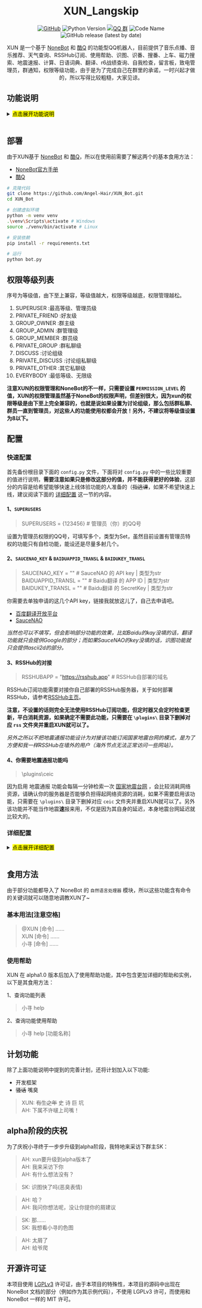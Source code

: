 <div align="center">

# XUN_Langskip

[![GitHub](https://img.shields.io/github/license/Angel-Hair/XUN_Bot)](LICENSE)
![Python Version](https://img.shields.io/badge/python-3.7+-blue.svg)
[![QQ 群](https://img.shields.io/badge/qq%E7%BE%A4-nb%E7%BE%A4%E6%88%91%E5%9C%A8%E9%87%8C%E9%9D%A2-green)](https://jq.qq.com/?_wv=1027&k=5OFifDh)
![Code Name](https://img.shields.io/badge/%E5%BC%80%E5%8F%91%E4%BB%A3%E5%8F%B7-Langskip-9cf)
![GitHub release (latest by date)](https://img.shields.io/github/v/release/Angel-Hair/XUN_Bot)

XUN 是一个基于 [NoneBot](https://github.com/richardchien/nonebot) 和 [酷Q](https://cqp.cc) 的功能型QQ机器人，目前提供了音乐点播、音乐推荐、天气查询、RSSHub订阅、使用帮助、识图、识番、搜番、上车、磁力搜索、地震速报、计算、日语词典、翻译、r6战绩查询、自我检查，留言板，致电管理员，群通知，权限等级功能，由于是为了完成自己在群里的承诺，一时兴起才做的，所以写得比较粗糙，大家见谅。

</div>

## 功能说明

<details>
<summary><mark> 点击展开功能说明</mark></summary>

### 使用帮助

![14.png](https://i.loli.net/2020/05/11/XyjdrLvspH7wQSF.png)
![15.png](https://i.loli.net/2020/05/11/WrVMNAfEc9DuxyG.png)

用于查询功能列表和功能的食用帮助。*部分简单的功能没有实例。*

不带参数时返回功能列表，带参数时返回对应功能的食用说明，**注意参数不区分大小写**。

### 自我检查

![12.png](https://i.loli.net/2020/04/24/NkiQBzbreF5ESuR.png)
![13.png](https://i.loli.net/2020/04/24/u2Ikdzop4Xcn3ZS.png)

管理员目前唯一有特权的功能（~~枯了，管理员地位堪比清洁工~~

非管理员调用此功能只会得到一个简单的回复，而管理员则会得到一个完整服务器状态检查表。

另外，在群聊中，非管理员进行自检时如果发现危险，会有对应的回应并@任意一位管理员，然后向所有管理员发送一个包含完整服务器状态检查表的通知（如上图所示）。*若`SUPERUSERS`的值未填写，则不会有以上反应。*

### 识图

![1.png](https://i.loli.net/2020/01/04/FtiUZnSTPmCz3hJ.png)

此功能整合了以前的 SauceNAO 和 ascii2d 两个功能，主要针对ACG图像和推图，本来打算加入各主流搜索引擎识图功能的，但是发现并没用公开API，如果对接 Selenium 倒是可以实现，但是未免有点浪费资源，所以就没继续写了……

> XUN: 其实就是懒……

*由于功能中采用了 SauceNAO 提供的服务，如果需要使用识图功能，需要你先去 [SauceNAO](https://saucenao.com/) 申请一个API key，并修改 `config.py` 中 `SAUCENAO_KEY` 的值。*

**需要注意的是加入了超时机制，如果 SauceNAO 和 ascii2d 其中一个在检索的时候超时则不会有对应的结果！如果需要修改超时时间，需要修改 `config.py` 中的对应值， 详细配置请参考上面 [配置](#user-content-配置) 这一节的内容。**

### 计算

![2.png](https://i.loli.net/2020/03/28/sS8XPAm1yKpQJYf.png)

任何使用 Python 来计算的公式都可以使用此功能来计算，**但要注意你所需要的计算结果一定要赋值给名为 `END` (注意大小写)的变量，也就是说如果你只发送命令 `1+1` 是不会有任何结果，正确的命令为 `END=1+1` 。另外如果你需要得到更多变量的值，则一定不要命令任何变量为`END`，在这种情况下，默认会回复一个包含计算过程所有变量的值空间字典。**

看到这里聪明的你可能已经猜出来了，这个功能的原理就是利用Python中的 `exec` 函数来实现的，不过不用担心安全审计问题，在执行`exec`函数前会自动调用相应的审计函数来进行检查，如果检查出可能会损害服务器的命令会进行相应的报错，并不会执行其命令。**欢迎大家找出安全审计的漏洞并提出，我尽量会在第一时间内修复的。**

**!!!出于安全考虑，该功能在7.0-beta版本之后移除了__import__模块，任何用于计算的被信任的库需要被单独写入 `CALCULATE_LIST` 的值当中来引入，请注意正确配置 `MORE_COMPLEX` 和 `CALCULATE_LIST` 这两项，详细配置请参考上面 [配置](#user-content-配置) 这一节的内容。!!!**

### 音乐点播

![3.png](https://i.loli.net/2020/01/04/jqALO8ZvXmzfx6h.png)

这个基本的功能相信不用我更多的介绍了吧，**需要注意的是音乐名用《》括起来或者使用标准格式: 命令+空格，另外使用 歌名-歌手 的格式可以使结果更准确。**

### 音乐推荐

![4.png](https://i.loli.net/2020/01/04/bs9deW4gLmXPcAC.png)

输入 `对应命令 + 你需要音乐的描述` 就可以得到推荐音乐的回复，其中包含该歌曲所被包含歌单的信息。

### 识番(原搜番功能)

![5.png](https://i.loli.net/2020/01/04/9nPh3kQM7cbz4rE.png)

该功能利用了![trace.moe](https://trace.moe/)公共API，会得到对应图片的番剧名称和时间锚点。

**！注意，此功能原名为 搜番 ，在8.8-beta版本后被正式更名为 识番 ！**

### 搜番

![11.png](https://i.loli.net/2020/04/16/6cml3THnrEkpvSR.png)

修改 `config.py` 中的 `MAXINFO_ANIME` 此值，可以更改回复时返回的资源数目，详细配置请参考上面 [配置](#user-content-配置) 这一节的内容。

*与识番功能搭配食用，味道更佳~*

### 天气查询

![6.png](https://i.loli.net/2020/01/04/Sd7FZkI2w5n9c4b.png)

命令中包含‘小寻’和‘天气’这两个关键字和一个地名就可以得到对应地名的天气了。**注意只能查询国内的天气。**

### 地震速报

![7.png](https://i.loli.net/2020/01/04/rjl3mY7M4NodIct.png)

被动技能，不需要主动调用。默认情况下只会报道发生在国内的地震并且要求震级大于等于4.0，如果需要报道周边国家的地震或者需要修改最低震级，需要修改 `config.py` 中的对应值，详细配置请参考上面 [配置](#user-content-配置) 这一节的内容。

**注意启用该功能会每隔一分钟检索一次 [国家地震台网](http://news.ceic.ac.cn/) ,比较消耗资源，如果不需要启用该功能，只需要在 `\plugins\` 目录下删掉对应 `ceic` 文件夹并重启XUN就可以了。**

### 日语词典

![9.png](https://i.loli.net/2020/03/28/SG7fdCcPRMxmuDt.png)

此功能没有启用 `自然语言处理器` 模块，所以请用 `标准命令格式 + 查询单词` 的形式来使用，将会得到对应单词的部分词典释义。**过长或者行数过多的释义段将会被省略，并给出提示。**

**应提灯喵汉化组所需做的功能，如果不需要该功能，只需要在 `\plugins\` 目录下删掉对应 `japanese_dictionary` 文件夹并重启XUN就可以了。**

### 翻译

![10.png](https://i.loli.net/2020/03/30/JZ3Un1wSmAyHDl8.png)

翻译功能可以自动识别源语言，默认目标语言为中文，如要更改可修改 `config.py` 中 `TO_TRANSL` 的值，**由于采用了 百度翻译开放平台 提供的服务，需要你先去 [百度翻译开放平台](http://api.fanyi.baidu.com/) 申请一个APP ID 和 密钥，并修改 `BAIDUKEY_TRANSL` 和 `BAIDUAPPID_TRANSL` 的值。** 详细配置请参考上面 [配置](#user-content-配置) 这一节的内容。

### RSSHub订阅

![16.png](https://i.loli.net/2020/05/11/jYOKsrZVwzebBoG.png)

需要对接 [RSSHub](https://docs.rsshub.app/) 进行食用的功能，将你的RSSHub域名填入 `config.py` 中的 `RSSHUBAPP` 对应值，默认的更新时间为1小时检查一次，如果需要调整，需要修改 `config.py` 中的 `RSSINTERVAL` ，注意该值是作为 `scheduled_job` 的的参数传入的，如果不知道怎么修改，请参考 [官方说明](https://apscheduler.readthedocs.io/en/latest/modules/triggers/interval.html?highlight=interval#module-apscheduler.triggers.interval)，不建议设置为10分钟以下。**订阅列表保存在根目录下的 `rss.csv` 文件里**。

确认订阅前会分别进行一次路由测试(检查该路由是否能够正确连通)和上限检查(检查是否已经达到订阅上限)，失败的话并不会订阅。

另外群订阅只能由管理员、群主或者群管理员通过群聊添加和修改，讨论组订阅只能由管理员订阅，而个人订阅只需要私聊即可。

### 磁力搜索

![17.png](https://i.loli.net/2020/05/20/zVJUjPbCo13nXcv.png)

默认检索时按相似度排序，如果需要按更新时间排序，需要在关键词前加入 ` -U `  参数(不区分大小写，但注意前后空格)

修改 `config.py` 中的 `MAXINFO_BT` 此值，可以更改回复时返回的资源数目，详细配置请参考上面 [配置](#user-content-配置) 这一节的内容。

**关于此功能我不会再有过多的描述了，请自行体会。**

### 彩虹六号战绩查询

![18.png](https://i.loli.net/2020/09/15/eDibPHOu9vnXqdY.png)

作者：@dongquanC

查询彩虹六号战绩的功能，因源网址是[R6中文站](https://www.r6s.cn)，有一定的限制，比如s3s4s5的查不到。

*此功能没有启用 `自然语言处理器` 模块，所以请用 `标准命令格式 + 查询单词` 的形式来使用*

### 留言板

![19.png](https://i.loli.net/2020/09/22/MdSUifzKTn2Ps3h.png)

一个简单的留言板功能，可以留言或者查看留言，通过修改 `config.py` 中的 `MAX_MGB_LIST` 和 `MAX_MGB_WORD` 来修改查看留言的条数和留言的字数限制，详细配置请参考上面 [配置](#user-content-配置) 这一节的内容。

**查看的留言为所设置条数最新的几条留言，但所有的留言都保存在根目录下的 `msg_board.csv` 文件里**

### 致电管理员

![20.png](https://i.loli.net/2020/09/22/I3mdNwfqx6j4kvW.png)

通过小寻来致电管理员的功能，可通过修改 `config.py` 中的 `CALL_BLACK_DICT` 的值来设置黑名单，详细配置请参考上面 [配置](#user-content-配置) 这一节的内容。

### 群通知

![21.png](https://i.loli.net/2020/09/22/oVUnmP3AG2WFJQu.png)

通过小寻来通知指定群的功能，可通过修改 `config.py` 中的 `PUSH_GROUP_DICT` 的值来设置要通知的群列表，详细配置请参考上面 [配置](#user-content-配置) 这一节的内容。

**此功能为管理员功能，非管理员无法唤醒**

### 上车(已暂停更新，使用时可能会出现报错或者无反应)

![8.png](https://i.loli.net/2020/01/16/J5NSW2BfbjMK6VZ.png)

注意此功能没有启用 `自然语言处理器` 模块，所以请用 `标准命令格式 + 目的地关键词` 的形式来告诉XUN你想要去的目的地。

*7.6-beta版本后加入了通过输入关键词 `最近的存档` 来查看最新的投稿的选项*

**关于此功能我不会再有过多的描述了，请自行体会。**

</details>
<br>

## 部署

由于XUN基于 [NoneBot](https://github.com/richardchien/nonebot) 和 [酷Q](https://cqp.cc)，所以在使用前需要了解这两个的基本食用方法：

* [NoneBot官方手册](https://nonebot.cqp.moe)
* [酷Q](https://cqp.cc)

```bash
# 克隆代码
git clone https://github.com/Angel-Hair/XUN_Bot.git
cd XUN_Bot

# 创建虚拟环境
python -m venv venv
.\venv\Scripts\activate # Windows
source ./venv/bin/activate # Linux

# 安装依赖
pip install -r requirements.txt

# 运行
python bot.py
```

## 权限等级列表

序号为等级值，由下至上兼容，等级值越大，权限等级越底，权限管理越松。

1. SUPERUSER :最高等级、管理员级
2. PRIVATE_FRIEND :好友级
3. GROUP_OWNER :群主级
4. GROUP_ADMIN :群管理级
5. GROUP_MEMBER :群员级
6. PRIVATE_GROUP :群私聊级
7. DISCUSS :讨论组级
8. PRIVATE_DISCUSS :讨论组私聊级
9. PRIVATE_OTHER :其它私聊级
10. EVERYBODY :最低等级、无限级

**注意XUN的权限管理和NoneBot的不一样，只需要设置 `PERMISSION_LEVEL` 的值，XUN的权限管理虽然基于NoneBot的权限声明，但差别很大，因为xun的权限等级是由下至上完全兼容的，也就是说如果设置为讨论组级，那么包括群私聊、群员一直到管理员，对这些人的功能使用权都会开放！另外，不建议将等级值设置为8以下。**

## 配置

### 快速配置

首先备份根目录下面的 `config.py` 文件，下面将对 `config.py` 中的一些比较重要的值进行说明，**需要注意如果只是修改这部分的值，并不能获得更好的体验**，这部分的内容是给希望能够快速上线体验功能的人准备的（~~指逃课~~，如果不希望快速上线，建议阅读下面的 [详细配置](#user-content-详细配置) 这一节的内容。

#### 1、`SUPERUSERS`

> SUPERUSERS = {123456} # 管理员（你）的QQ号

设置为管理员权限的QQ号，可填写多个，类型为Set，虽然目前设置有管理员特权的功能只有自检功能，能设还是尽量多射几个。

#### 2、`SAUCENAO_KEY` & `BAIDUAPPID_TRANSL` & `BAIDUKEY_TRANSL`

> SAUCENAO_KEY = "" # SauceNAO 的 API key | 类型为str  
> BAIDUAPPID_TRANSL = "" # Baidu翻译 的 APP ID | 类型为str  
> BAIDUKEY_TRANSL = "" # Baidu翻译 的 SecretKey | 类型为str  

你需要去单独申请的这几个API key，链接我就放这儿了，自己去申请吧。

* [百度翻译开放平台](http://api.fanyi.baidu.com/)
* [SauceNAO](https://saucenao.com/)

*当然也可以不填写，但会影响部分功能的效果，比如Baidu的kay没填的话，翻译功能就只会提供Google的部分；而如果SauceNAO的key没填的话，识图功能就只会提供ascii2d的部分。*

#### 3、RSSHub的对接

> RSSHUBAPP = "https://rsshub.app" # RSSHub自部署的域名

RSSHub订阅功能需要对接你自己部署的RSSHub服务器，关于如何部署RSSHub，请参考[RSSHub主页](https://docs.rsshub.app/)。

**注意，不设置的话则完全无法使用RSSHub订阅功能，但定时器又会定时检查更新，平白消耗资源，如果确定不需要此功能，只需要在 `\plugins\` 目录下删掉对应 `rss` 文件夹并重启XUN就可以了。**

*另外之所以不把地震通报功能设计为对接该功能订阅国家地震台网的模式，是为了方便和我一样RSSHub在墙外的用户（海外节点无法正常访问一些网站）。*

#### 4、你需要地震通报功能吗

> \plugins\ceic

因为启用 地震通报 功能会每隔一分钟检索一次 [国家地震台网](http://news.ceic.ac.cn/) ，会比较消耗网络资源，请确认你的服务器是否能够负担得起网络资源的消耗，如果不需要启用该功能，只需要在 `\plugins\` 目录下删掉对应 `ceic` 文件夹并重启XUN就可以了。另外该功能并不能当作地震**速**报来用，不仅是因为其自身的延迟，本身地震台网延迟就比较大的。

### 详细配置

<details>
<summary><mark> 点击展开详细配置</mark></summary>


修改 `config.py` 中的以下字段，填入对应值(注意备份):

```python
# ……省略的代码……

SUPERUSERS = {123456} # 管理员（你）的QQ号


# ————————以下是部分功能模块需要的额外配置，请参见github上的说明进行配置————————


# Permission类
PERMISSION_LEVEL: int = 6 # 权限等级值，建议不要设置为8以下

# KEY类
SAUCENAO_KEY: str = "" # SauceNAO 的 API key
BAIDUAPPID_TRANSL: str = "" # Baidu翻译 的 APP ID
BAIDUKEY_TRANSL: str = "" # Baidu翻译 的 SecretKey
RSSHUBAPP:str = "https://rsshub.app" # RSSHub自部署的域名

# Max/Min类
EM :float = 4.0 # 地震速报功能的最低震级
MAXINFO_REIMU: int = 3 # 上车功能查找目的地的最大数
MAXINFO_ANIME: int = 4 # 搜番功能查找番剧的最大数
MAXINFO_BT: int = 4 # 磁力搜索功能查找资源的最大数
MAXLINE_JD: int = 7 # 日语词典功能查找条目的内容所允许的最大行书
MAXWOED_JD: int = 250 # 日语词典功能查找条目的内容所允许的最大字数
MAX_PERFORMANCE_PERCENT: List[int] = [92,92,92] # 自检功能中的服务器占用比率最高值，顺序分别对应CPU、内存和硬盘
MAX_RSS_P: int = 2
MAX_RSS_G: int = 5
MAX_RSS_D: int = 5 # 以上三个分别为RSS订阅功能的个人(private)、群(group)、讨论组(discuss)订阅的最大订阅数限制
MAX_MGB_WORD: int = 200 # 留言板功能的最大字数
MAX_MGB_LIST:int = 5 # 留言板功能的最大查看留言条数

# TimeLimit类
TIMELIMIT_IMAGE: float = 7 # 识图功能的时间限制
TIMELIMIT_REIMU: float = 12 # 上车功能的时间限制
TIMELIMIT_JD: float = 7 # 日语词典功能的时间限制
TIMELIMIT_TRANSL: float = 7 # 翻译功能的时间限制
TIMELIMIT_ANIME: float = 12 # 搜番功能的时间限制

# Bool类
CONFIGURATION_WIZARD: bool = True # 设置每次运行时是否需要确认运行配置向导
XDEBUG: bool = True # 日志是否输出DEBUG
BUILTIN_PLUGINS = True # 是否加载nonebot的默认插件
CEICONLYCN: bool = True # 是否只报道国内地震
RECOMMENDER_MUSIC: bool = False # 音乐推荐功能的回复是否显示推荐者
PLAYLIST_MUSIC: bool = True # 音乐推荐功能的回复是否显示来源歌单
MORE_COMPLEX: bool = False # 是否提供更加复杂的计算库

# 其他
CALCULATE_LIST: Dict[str, str] = {
    'numpy':'np',
    'math':'',
    'scipy':''
    } # 就按功能种需要提供的计算库名与可选的别名(仅在MORE_COMPLEX为真时有效)
PROCESS_NAME_LIST: Set[str] = {} # 自检功能种需要提供的格外检查的进程名
TO_TRANSL: str = "zh-CN" # 翻译功能中指定翻译功能的目标语言
RSSINTERVAL: dict = {
    # 'weeks': 0, 
    # 'days': 0, 
    'hours': 1, 
    # 'minutes': 0, 
    # 'second': 0
    } 
    # RSS订阅功能的检查间隔, 作为 scheduled_job 的的参数传入，默认值的意思为每隔1小时检测一次。
    # 详细配置参考：https://apscheduler.readthedocs.io/en/latest/modules/triggers/interval.html?highlight=interval#module-apscheduler.triggers.interval
CALL_BLACK_DICT: dict = {123456} # 致电管理员功能的黑名单，需要填入qq号
PUSH_GROUP_DICT: dict = {123456} # 群通知功能公告的群


# —————————————————————————————————————————————————————————————————————————
```

对应的说明：

* NoneBot类
  * `SUPERUSERS` ：管理员的QQ号，也就是你的QQ号，虽然目前还没有为管理员设置更多的权限服务，以后会计划开发的……另外，此字段为NoneBot自带配置字段，更多的说明可以参见NoneBot中对此字段的[描述](https://nonebot.cqp.moe/guide/basic-configuration.html#%E9%85%8D%E7%BD%AE%E8%B6%85%E7%BA%A7%E7%94%A8%E6%88%B7)。
* Permission类
  * `PERMISSION_LEVEL` ：权限等级值，请参考 [权限等级列表](#user-content-权限等级列表) 进行配置，**建议不要设置为8以下**。
* KEY类
  * `SAUCENAO_KEY` ：在 识图 功能中采用了 SauceNAO 提供的服务，如果需要使用识图功能，需要你先去 [SauceNAO](https://saucenao.com/) 申请一个API key。
  * `BAIDUAPPID_TRANSL` ：在 翻译 功能中采用了 百度翻译开放平台 提供的服务，如果需要使用翻译功能，需要你先去 [百度翻译开放平台](http://api.fanyi.baidu.com/) 申请一个APP ID 和 密钥。
  * `BAIDUKEY_TRANSL` ：在 翻译 功能中采用了 百度翻译开放平台 提供的服务，如果需要使用翻译功能，需要你先去 [百度翻译开放平台](http://api.fanyi.baidu.com/) 申请一个APP ID 和 密钥。
  * `RSSHUBAPP` ：在 RSSHub订阅 功能中需要对接部署的RSSHub域名，如果需要使用RSSHub订阅功能，需要你自己部署RSSHub服务，部署方法参考 [RSSHub主页](https://docs.rsshub.app/)。
* Max/Min类
  * `EM` ：设置 地震速报 功能中的通报的最低震级，只有震级大于等于该值才会被报道。推荐设置为4.0。
  * `MAXINFO_REIMU` ：在 上车 功能中配置查找的目的地的数量限制，最多只能显示指定数量的目的地，推荐设置为3，**注意此项会影响`TIMELIMIT_REIMU`的配置**，一般每增加1就需要`TIMELIMIT_REIMU`至少增加1.5。
  * `MAXINFO_ANIME` ：在 搜番 功能中配置查找的资源的数量限制，最多只能显示指定数量的番剧数，推荐设置为4。
  * `MAXINFO_BT` ：在 磁力搜索 功能中配置查找的资源的数量限制，最多只能显示指定数量的资源数，推荐设置为4。
  * `MAXLINE_JD` ：在 日文词典 功能中查找条目的内容所允许的最大行书，超过该条数的内容将被省略，并报出提示。
  * `MAXWOED_JD` ：在 日文词典 功能查找条目的内容所允许的最大字数，超过该字数的内容将被省略，并报出提示。
  * `MAX_MGB_WORD` ：在 留言板 功能中留言所允许的最大字数，超过该字数的内容将无法留言，并报出提示。
  * `MAX_MGB_LIST` ：在 留言板 功能中查看留言板中留言的最大条数，超过该条数的旧留言将被省略。
  * `MAX_PERFORMANCE_PERCENT` :  在 自我检查 功能中的服务器占用比率最高值，需填入长度为3的list，根据顺序分别对应CPU、内存和硬盘的最大占有率，如果超过该值，在群聊中，进行自检时会有对应的回应，并向所有管理员发送通知。
  * `MAX_RSS_P`&`MAX_RSS_G`&`MAX_RSS_D` ：在 RSSHub订阅 功能中分别对应私人、群、讨论组的订阅数最大值，超过该值则不会完成订阅，并报出提示。
* TimeLimit类
  * `TIMELIMIT_IMAGE` ：在 识图 功能中设置的时间限制，单位为(s)，如果检索某个API来源时超时的话，会在控制台报出相应的警告，在回复中则不会有对应的内容。请根据服务器的网络环境自行设置，推荐设置在5~10之间。
  * `TIMELIMIT_JD` ：在 日文词典 功能中设置的时间限制，单位为(s)，详细介绍同上。
  * `TIMELIMIT_TRANSL` ：在 翻译 功能中设置的时间限制，单位为(s)，详细介绍同上。
  * `TIMELIMIT_REIMU` ： 在 上车 功能中设置的时间限制，单位为(s)，除了包括上面的介绍，还需要根据服务器的网络环境和`MAXINFO_REIMU`的值自行设置，推荐设置在9~14之间。
  * `TIMELIMIT_ANIME` ： 在 搜番 功能中设置的时间限制，单位为(s)，除了包括上面的介绍，还需要根据服务器的网络环境和`MAXINFO_ANIME`的值自行设置，而且由于需要单独请求一个RSS feed，推荐设置在12~18之间。
* Bool类
  * `CEICONLYCN` ：在 地震速报 功能中是否只报道国内地震，如果只需要报道国内地震请设置为True。推荐设置为True。
  * `RECOMMENDER_MUSIC` ：在 音乐推荐 功能中是否需要回复显示推荐者。
  * `PLAYLIST_MUSIC` ：在 音乐推荐 功能中是否需要回复显示来源歌单。
  * `MORE_COMPLEX` ：在 计算 功能中是否需要引入更加用于复杂计算的库(如numpy、math等)，否则将只能计算最基本的公式。
* 其他
  * `CALCULATE_LIST` ：在 计算 功能中需要引入的计算库名与可选的别名，类型为dict，键为库名，值为别名。**此项仅在`MORE_COMPLEX`为真时有效，需要注意被引入的库应该已被正确安装在机器上，且能够被执行环境所引用！**
  * `PROCESS_NAME_LIST` ：在 自我检查 功能中需要提供的格外检查的进程名，如果发现同名的进程中至少有一个进程的状态不是"running"的时候，在群聊中，进行自检时会有对应的回应，并向所有管理员发送通知。
  * `TO_TRANSL` : 在 翻译 功能中指定翻译的目标语言，默认为中文，其他语言的列表请参考 [百度翻译开发者手册](http://api.fanyi.baidu.com/doc/21) 和 [Googletrans](https://github.com/ssut/py-googletrans)
  * `RSSINTERVAL` : 在 RSSHub订阅 功能中检查订阅列表更新的时间间隔，每个时间键的值类型应该为int，默认值的意思为每隔1小时检测一次，如果想设置为每半小时检查一次，应该注释掉`hour`行，取消`minutes`行的注释，并把对应值`0`改为`30`。不建议设置为10分钟以下。该值其实是作为 `scheduled_job` 的的参数传入的，详细说明参考 [官方说明](https://apscheduler.readthedocs.io/en/latest/modules/triggers/interval.html?highlight=interval#module-apscheduler.triggers.interval)。
  * `CALL_BLACK_DICT` ：在 致电管理员 功能中设置黑名单，在黑名单中的QQ号将无法致电。
  * `PUSH_GROUP_DICT` ：在 群通知 功能中设置需要通知的群，当管理员使用该功能通知时，仅通知所含指定群。

</details>
<br>

## 食用方法

由于部分功能都导入了 NoneBot 的 `自然语言处理器` 模块，所以这些功能含有命令的关键词就可以随意地调教XUN了~

### 基本用法[注意空格]

>@XUN [命令] ……  
>XUN [命令] ……  
>小寻 [命令] ……  

### 使用帮助

XUN 在 alpha1.0 版本后加入了使用帮助功能，其中包含更加详细的帮助和实例，以下是其食用方法：

1、查询功能列表
  >小寻 help

2、查询功能使用帮助
  >小寻 help [功能名称]

## 计划功能

除了上面功能说明中提到的完善计划，还将计划加入以下功能:

* 开发框架
* ~~骚话~~ 嘴臭

> XUN: ~~有生之年~~ 史 诗 巨 坑  
> AH: 下属不许啵上司嘴！

## alpha阶段的庆祝

为了庆祝小寻终于一步步升级到alpha阶段，我特地来采访下群主SK：

> AH: xun要升级到alpha版本了  
> AH: 我来采访下你  
> AH: 有什么想法没有？  

> SK: 识图快了吗(恶臭表情)  

> AH: 哈？  
> AH: 我问你想法呢，没让你提你的屑建议  
 
> SK: 那……  
> SK: 我想看小寻的色图  

> AH: 太屑了  
> AH: 给爷爬  

## 开源许可证

本项目使用 [LGPLv3](https://github.com/Angel-Hair/XUN_Bot/blob/master/LICENSE) 许可证，由于本项目的特殊性，本项目的源码中出现在 NoneBot 文档的部分（例如作为其示例代码），不使用 LGPLv3 许可，而使用和 NoneBot 一样的 MIT 许可。
